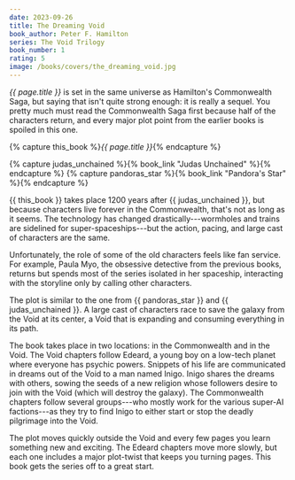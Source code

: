 ```yaml
---
date: 2023-09-26
title: The Dreaming Void
book_author: Peter F. Hamilton
series: The Void Trilogy
book_number: 1
rating: 5
image: /books/covers/the_dreaming_void.jpg
---
```


<cite class="book-title">{{ page.title }}</cite> is set in the same universe
as <span class="author-name">Hamilton</span>'s <span
class="book-series">Commonwealth Saga</span>, but saying that isn't quite
strong enough: it is really a sequel. You pretty much must read the
Commonwealth Saga first because half of the characters return, and every major
plot point from the earlier books is spoiled in this one.

{% capture this_book %}<cite class="book-title">{{ page.title }}</cite>{% endcapture %}

{% capture judas_unchained %}{% book_link "Judas Unchained" %}{% endcapture %}
{% capture pandoras_star %}{% book_link "Pandora's Star" %}{% endcapture %}

{{ this_book }} takes place 1200 years after {{ judas_unchained }}, but
because characters live forever in the Commonwealth, that's not as long as it
seems. The technology has changed drastically---wormholes and trains are
sidelined for super-spaceships---but the action, pacing, and large cast of
characters are the same.

Unfortunately, the role of some of the old characters feels like fan service.
For example, Paula Myo, the obsessive detective from the previous books,
returns but spends most of the series isolated in her spaceship, interacting
with the storyline only by calling other characters.

The plot is similar to the one from {{ pandoras_star }} and {{ judas_unchained
}}. A large cast of characters race to save the galaxy from the Void at its
center, a Void that is expanding and consuming everything in its path.

The book takes place in two locations: in the Commonwealth and in the Void.
The Void chapters follow Edeard, a young boy on a low-tech planet where
everyone has psychic powers. Snippets of his life are communicated in dreams
out of the Void to a man named Inigo. Inigo shares the dreams with others,
sowing the seeds of a new religion whose followers desire to join with the
Void (which will destroy the galaxy). The Commonwealth chapters follow several
groups---who mostly work for the various super-AI factions---as they try to
find Inigo to either start or stop the deadly pilgrimage into the Void.

The plot moves quickly outside the Void and every few pages you learn
something new and exciting. The Edeard chapters move more slowly, but each one
includes a major plot-twist that keeps you turning pages. This book gets the
series off to a great start.
